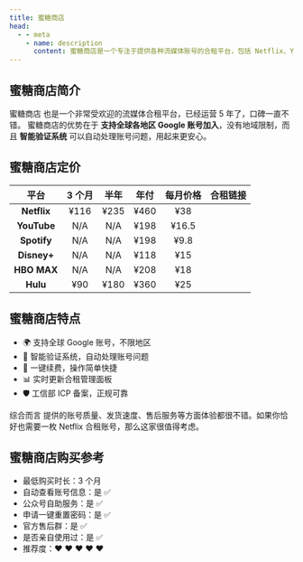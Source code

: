 ```yaml
---
title: 蜜糖商店
head:
  - - meta
    - name: description
      content: 蜜糖商店是一个专注于提供各种流媒体账号的合租平台，包括 Netflix、YouTube、Spotify、Disney+ 等。
---
```


## 蜜糖商店简介

蜜糖商店 也是一个非常受欢迎的流媒体合租平台，已经运营 5 年了，口碑一直不错。 蜜糖商店的优势在于 **支持全球各地区 Google 账号加入**，没有地域限制，而且 **智能验证系统** 可以自动处理账号问题，用起来更安心。

## 蜜糖商店定价 <Badge text="优惠码: theomt" />

|    平台     | 3 个月 | 半年 | 年付 | 每月价格 |                          合租链接                          |
| :---------: | :----: | :--: | :--: | :------: | :--------------------------------------------------------: |
| **Netflix** |  ¥116  | ¥235 | ¥460 |   ¥38    | [<Badge text="立即购买" />](https://sho.theojs.cn/metshop) |
| **YouTube** |  N/A   | N/A  | ¥198 |  ¥16.5   | [<Badge text="立即购买" />](https://sho.theojs.cn/metshop) |
| **Spotify** |  N/A   | N/A  | ¥198 |   ¥9.8   | [<Badge text="立即购买" />](https://sho.theojs.cn/metshop) |
| **Disney+** |  N/A   | N/A  | ¥118 |   ¥15    | [<Badge text="立即购买" />](https://sho.theojs.cn/metshop) |
| **HBO MAX** |  N/A   | N/A  | ¥208 |   ¥18    | [<Badge text="立即购买" />](https://sho.theojs.cn/metshop) |
|  **Hulu**   |  ¥90   | ¥180 | ¥360 |   ¥25    | [<Badge text="立即购买" />](https://sho.theojs.cn/metshop) |

## 蜜糖商店特点

- 🌍 支持全球 Google 账号，不限地区
- 🤖 智能验证系统，自动处理账号问题
- 🔄 一键续费，操作简单快捷
- 📊 实时更新合租管理面板
- 🛡️ 工信部 ICP 备案，正规可靠

综合而言 <Pill name="蜜糖商店" link="https://sho.theojs.cn/metshop" image="https://metshop.cn/img/simpLogo.1b5c58e1.png"  /> 提供的账号质量、发货速度、售后服务等方面体验都很不错。如果你恰好也需要一枚 Netflix 合租账号，那么这家很值得考虑。

## 蜜糖商店购买参考

- 最低购买时长：3 个月
- 自动查看账号信息：是 ✅
- 公众号自助服务：是 ✅
- 申请一键重置密码：是 ✅
- 官方售后群：是 ✅
- 是否亲自使用过：是 ✅
- 推荐度：❤ ❤ ❤ ❤ ❤
